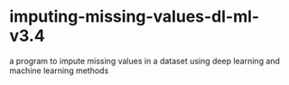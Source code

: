 # imputing-missing-values-dl-ml-v3.4
a program to impute missing values in a dataset using deep learning and machine learning methods
